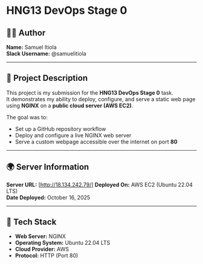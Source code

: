 # HNG13 DevOps Stage 0

## 👨‍💻 Author

**Name:** Samuel Itiola  
**Slack Username:** @samuelitiola

---

## 🧭 Project Description

This project is my submission for the **HNG13 DevOps Stage 0** task.  
It demonstrates my ability to deploy, configure, and serve a static web page using **NGINX** on a **public cloud server (AWS EC2)**.

The goal was to:

- Set up a GitHub repository workflow
- Deploy and configure a live NGINX web server
- Serve a custom webpage accessible over the internet on port **80**

---

## 🌍 Server Information

**Server URL:** [http://18.134.242.79/]
**Deployed On:** AWS EC2 (Ubuntu 22.04 LTS)  
**Date Deployed:** October 16, 2025

---

## 🧱 Tech Stack

- **Web Server:** NGINX
- **Operating System:** Ubuntu 22.04 LTS
- **Cloud Provider:** AWS
- **Protocol:** HTTP (Port 80)
